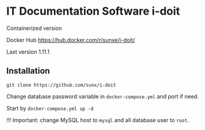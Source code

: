 # IT Documentation Software i-doit
Containerized version

Docker Hub https://hub.docker.com/r/sunxe/i-doit/

Last version 1.11.1
## Installation

`git clone https://github.com/sunx/i-doit`

Change database password variable in `docker-compose.yml` and port if need.

Start by `docker-compose.yml up -d`

!!! Important: change MySQL host to `mysql` and all database user to `root`.
